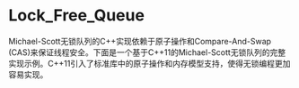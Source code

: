 # Lock_Free_Queue
Michael-Scott无锁队列的C++实现依赖于原子操作和Compare-And-Swap (CAS)来保证线程安全。下面是一个基于C++11的Michael-Scott无锁队列的完整实现示例。C++11引入了标准库中的原子操作和内存模型支持，使得无锁编程更加容易实现。
